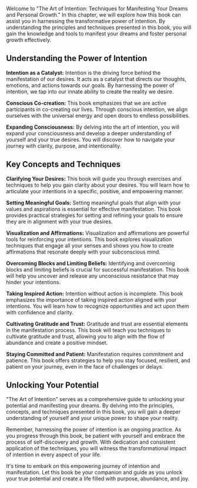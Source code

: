 
Welcome to "The Art of Intention: Techniques for Manifesting Your Dreams and Personal Growth." In this chapter, we will explore how this book can assist you in harnessing the transformative power of intention. By understanding the principles and techniques presented in this book, you will gain the knowledge and tools to manifest your dreams and foster personal growth effectively.

Understanding the Power of Intention
------------------------------------

**Intention as a Catalyst:** Intention is the driving force behind the manifestation of our desires. It acts as a catalyst that directs our thoughts, emotions, and actions towards our goals. By harnessing the power of intention, we tap into our innate ability to create the reality we desire.

**Conscious Co-creation:** This book emphasizes that we are active participants in co-creating our lives. Through conscious intention, we align ourselves with the universal energy and open doors to endless possibilities.

**Expanding Consciousness:** By delving into the art of intention, you will expand your consciousness and develop a deeper understanding of yourself and your true desires. You will discover how to navigate your journey with clarity, purpose, and intentionality.

Key Concepts and Techniques
---------------------------

**Clarifying Your Desires:** This book will guide you through exercises and techniques to help you gain clarity about your desires. You will learn how to articulate your intentions in a specific, positive, and empowering manner.

**Setting Meaningful Goals:** Setting meaningful goals that align with your values and aspirations is essential for effective manifestation. This book provides practical strategies for setting and refining your goals to ensure they are in alignment with your true desires.

**Visualization and Affirmations:** Visualization and affirmations are powerful tools for reinforcing your intentions. This book explores visualization techniques that engage all your senses and shows you how to create affirmations that resonate deeply with your subconscious mind.

**Overcoming Blocks and Limiting Beliefs:** Identifying and overcoming blocks and limiting beliefs is crucial for successful manifestation. This book will help you uncover and release any unconscious resistance that may hinder your intentions.

**Taking Inspired Action:** Intention without action is incomplete. This book emphasizes the importance of taking inspired action aligned with your intentions. You will learn how to recognize opportunities and act upon them with confidence and clarity.

**Cultivating Gratitude and Trust:** Gratitude and trust are essential elements in the manifestation process. This book will teach you techniques to cultivate gratitude and trust, allowing you to align with the flow of abundance and create a positive mindset.

**Staying Committed and Patient:** Manifestation requires commitment and patience. This book offers strategies to help you stay focused, resilient, and patient on your journey, even in the face of challenges or delays.

Unlocking Your Potential
------------------------

"The Art of Intention" serves as a comprehensive guide to unlocking your potential and manifesting your dreams. By delving into the principles, concepts, and techniques presented in this book, you will gain a deeper understanding of yourself and your unique power to shape your reality.

Remember, harnessing the power of intention is an ongoing practice. As you progress through this book, be patient with yourself and embrace the process of self-discovery and growth. With dedication and consistent application of the techniques, you will witness the transformational impact of intention in every aspect of your life.

It's time to embark on this empowering journey of intention and manifestation. Let this book be your companion and guide as you unlock your true potential and create a life filled with purpose, abundance, and joy.
